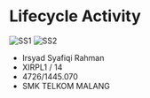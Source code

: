 # Lifecycle Activity

![SS1](https://s14.postimg.org/755n9d0ip/Screenshot_2016_10_10_06_26_52.png)
![SS2](https://s14.postimg.org/vzp53flcx/Screenshot_2016_10_10_06_29_46.png)

- Irsyad Syafiqi Rahman
- XIRPL1 / 14
- 4726/1445.070
- SMK TELKOM MALANG
